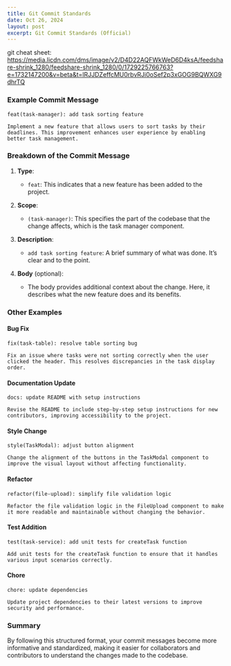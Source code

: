 ```yaml
---
title: Git Commit Standards
date: Oct 26, 2024
layout: post
excerpt: Git Commit Standards (Official)
---
```


git cheat sheet: https://media.licdn.com/dms/image/v2/D4D22AQFWkWeD6D4ksA/feedshare-shrink_1280/feedshare-shrink_1280/0/1729225766763?e=1732147200&v=beta&t=lRJJDZeffcMU0rbvRJi0oSef2p3xGOG9BQWXG9dhrTQ

### Example Commit Message

```
feat(task-manager): add task sorting feature

Implement a new feature that allows users to sort tasks by their deadlines. This improvement enhances user experience by enabling better task management.
```

### Breakdown of the Commit Message

1. **Type**: 
   - `feat`: This indicates that a new feature has been added to the project.

2. **Scope**: 
   - `(task-manager)`: This specifies the part of the codebase that the change affects, which is the task manager component.

3. **Description**: 
   - `add task sorting feature`: A brief summary of what was done. It’s clear and to the point.

4. **Body** (optional):
   - The body provides additional context about the change. Here, it describes what the new feature does and its benefits.

### Other Examples

#### Bug Fix
```
fix(task-table): resolve table sorting bug

Fix an issue where tasks were not sorting correctly when the user clicked the header. This resolves discrepancies in the task display order.
```

#### Documentation Update
```
docs: update README with setup instructions

Revise the README to include step-by-step setup instructions for new contributors, improving accessibility to the project.
```

#### Style Change
```
style(TaskModal): adjust button alignment

Change the alignment of the buttons in the TaskModal component to improve the visual layout without affecting functionality.
```

#### Refactor
```
refactor(file-upload): simplify file validation logic

Refactor the file validation logic in the FileUpload component to make it more readable and maintainable without changing the behavior.
```

#### Test Addition
```
test(task-service): add unit tests for createTask function

Add unit tests for the createTask function to ensure that it handles various input scenarios correctly.
```

#### Chore
```
chore: update dependencies

Update project dependencies to their latest versions to improve security and performance.
```

### Summary
By following this structured format, your commit messages become more informative and standardized, making it easier for collaborators and contributors to understand the changes made to the codebase.